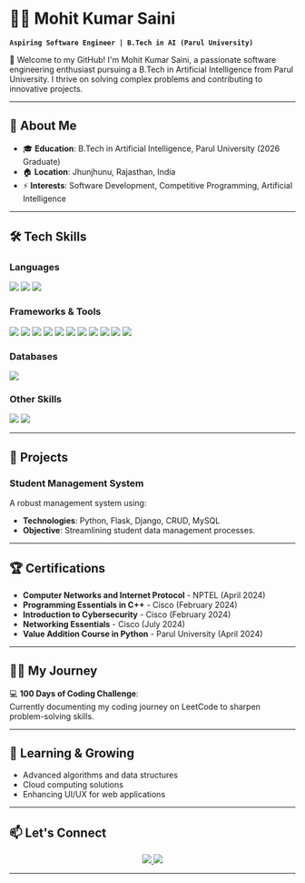 # 👨‍💻 Mohit Kumar Saini  

**`Aspiring Software Engineer | B.Tech in AI (Parul University)`**

🌟 Welcome to my GitHub! I'm Mohit Kumar Saini, a passionate software engineering enthusiast pursuing a B.Tech in Artificial Intelligence from Parul University. I thrive on solving complex problems and contributing to innovative projects.

---

## 🚀 About Me  

- 🎓 **Education**: B.Tech in Artificial Intelligence, Parul University (2026 Graduate)   
- 🏠 **Location**: Jhunjhunu, Rajasthan, India  
- ⚡ **Interests**: Software Development, Competitive Programming, Artificial Intelligence  

---

## 🛠️ Tech Skills  

### **Languages**  
<div>
  <img src="https://img.shields.io/badge/-Python-3776AB?style=for-the-badge&logo=python&logoColor=white" />
  <img src="https://img.shields.io/badge/-Java-007396?style=for-the-badge&logo=java&logoColor=white" />
  <img src="https://img.shields.io/badge/-C-00599C?style=for-the-badge&logo=c&logoColor=white" />
</div>

### **Frameworks & Tools**  
<div>
  <img src="https://img.shields.io/badge/-Django-092E20?style=for-the-badge&logo=django&logoColor=white" />
  <img src="https://img.shields.io/badge/-Flask-000000?style=for-the-badge&logo=flask&logoColor=white" />
  <img src="https://img.shields.io/badge/-Azure%20Cloud-0078D7?style=for-the-badge&logo=microsoft-azure&logoColor=white" />
  <img src="https://img.shields.io/badge/-HTML5-E34F26?style=for-the-badge&logo=html5&logoColor=white" />
  <img src="https://img.shields.io/badge/-CSS3-1572B6?style=for-the-badge&logo=css3&logoColor=white" />
  <img src="https://img.shields.io/badge/-JDBC-007396?style=for-the-badge&logo=java&logoColor=white" />
  <img src="https://img.shields.io/badge/-Servlets-007396?style=for-the-badge&logo=java&logoColor=white" />
  <img src="https://img.shields.io/badge/-JSP-007396?style=for-the-badge&logo=java&logoColor=white" />
  <img src="https://img.shields.io/badge/-Hibernate-59666C?style=for-the-badge&logo=hibernate&logoColor=white" />
  <img src="https://img.shields.io/badge/-Spring-6DB33F?style=for-the-badge&logo=spring&logoColor=white" />
  <img src="https://img.shields.io/badge/-SpringBoot-6DB33F?style=for-the-badge&logo=springboot&logoColor=white" />
</div>

### **Databases**  
<div>
  <img src="https://img.shields.io/badge/-MySQL-4479A1?style=for-the-badge&logo=mysql&logoColor=white" />
</div>

### **Other Skills**  
<div>
  <img src="https://img.shields.io/badge/-Networking-007396?style=for-the-badge&logo=cisco&logoColor=white" />
  <img src="https://img.shields.io/badge/-Operating%20Systems-0078D6?style=for-the-badge&logo=windows&logoColor=white" />
</div>

---

## 🌟 Projects  

### **Student Management System**  
A robust management system using:  
- **Technologies**: Python, Flask, Django, CRUD, MySQL  
- **Objective**: Streamlining student data management processes.  

---

## 🏆 Certifications  

- **Computer Networks and Internet Protocol** - NPTEL (April 2024)  
- **Programming Essentials in C++** - Cisco (February 2024)  
- **Introduction to Cybersecurity** - Cisco (February 2024)  
- **Networking Essentials** - Cisco (July 2024)  
- **Value Addition Course in Python** - Parul University (April 2024)  

---

## 🧗‍♂️ My Journey  

💻 **100 Days of Coding Challenge**:  
Currently documenting my coding journey on LeetCode to sharpen problem-solving skills.  

---

## 🌱 Learning & Growing  

- Advanced algorithms and data structures  
- Cloud computing solutions  
- Enhancing UI/UX for web applications  

---

## 📫 Let's Connect  

<div align="center">
  <a href="linkedin.com/in/mohit-kumar-saini-18389a250" target="_blank">
    <img src="https://img.shields.io/badge/-LinkedIn-0A66C2?style=for-the-badge&logo=linkedin&logoColor=white" />
  </a>
  <a href="mailto:mohitsaini2622132@gmail.com">
    <img src="https://img.shields.io/badge/-Email-D14836?style=for-the-badge&logo=gmail&logoColor=white" />
  </a>
</div>

---
